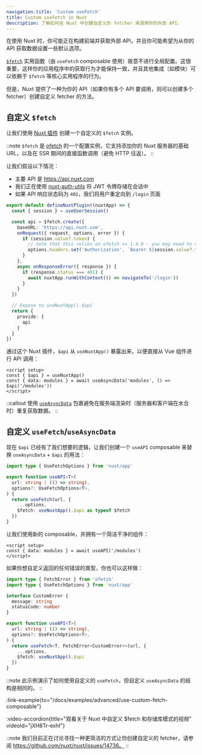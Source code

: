 ```yaml
---
navigation.title: 'Custom useFetch'
title: Custom useFetch in Nuxt
description: 了解如何在 Nuxt 中创建自定义的 fetcher 来调用你的外部 API。
---
```


在使用 Nuxt 时，你可能正在构建前端并获取外部 API，并且你可能希望为从你的 API 获取数据设置一些默认选项。

[`$fetch`](/docs/api/utils/dollarfetch) 实用函数（由 `useFetch` composable 使用）故意不进行全局配置。这很重要，这样你的应用程序中的获取行为才能保持一致，并且其他集成（如模块）可以依赖于 `$fetch` 等核心实用程序的行为。

但是，Nuxt 提供了一种为你的 API（如果你有多个 API 要调用，则可以创建多个 fetcher）创建自定义 fetcher 的方法。

## 自定义 `$fetch`

让我们使用 [Nuxt 插件](/docs/guide/directory-structure/plugins) 创建一个自定义的 `$fetch` 实例。

::note
`$fetch` 是 [ofetch](https://github.com/unjs/ofetch) 的一个配置实例，它支持添加你的 Nuxt 服务器的基础 URL，以及在 SSR 期间的直接函数调用（避免 HTTP 往返）。
::

让我们假设以下情况：

- 主要 API 是 https://api.nuxt.com
- 我们正在使用 [nuxt-auth-utils](https://github.com/atinux/nuxt-auth-utils) 将 JWT 令牌存储在会话中
- 如果 API 响应状态码为 `401`，我们将用户重定向到 `/login` 页面


```ts [plugins/api.ts]
export default defineNuxtPlugin((nuxtApp) => {
  const { session } = useUserSession()

  const api = $fetch.create({
    baseURL: 'https://api.nuxt.com',
    onRequest({ request, options, error }) {
      if (session.value?.token) {
        // note that this relies on ofetch >= 1.4.0 - you may need to refresh your lockfile
        options.headers.set('Authorization', `Bearer ${session.value?.token}`)
      }
    },
    async onResponseError({ response }) {
      if (response.status === 401) {
        await nuxtApp.runWithContext(() => navigateTo('/login'))
      }
    }
  })

  // Expose to useNuxtApp().$api
  return {
    provide: {
      api
    }
  }
})
```

通过这个 Nuxt 插件，`$api` 从 `useNuxtApp()` 暴露出来，以便直接从 Vue 组件进行 API 调用：

```vue [app.vue]
<script setup>
const { $api } = useNuxtApp()
const { data: modules } = await useAsyncData('modules', () => $api('/modules'))
</script>
```

::callout
使用 [`useAsyncData`](/docs/api/composables/use-async-data) 包裹避免在服务端渲染时（服务器和客户端在水合时）重复获取数据。
::

## 自定义 `useFetch`/`useAsyncData`

现在 `$api` 已经有了我们想要的逻辑，让我们创建一个 `useAPI` composable 来替换 `useAsyncData` + `$api` 的用法：

```ts [composables/useAPI.ts]
import type { UseFetchOptions } from 'nuxt/app'

export function useAPI<T>(
  url: string | (() => string),
  options?: UseFetchOptions<T>,
) {
  return useFetch(url, {
    ...options,
    $fetch: useNuxtApp().$api as typeof $fetch
  })
}
```

让我们使用新的 composable，并拥有一个简洁干净的组件：

```vue [app.vue]
<script setup>
const { data: modules } = await useAPI('/modules')
</script>
```

如果你想自定义返回的任何错误的类型，你也可以这样做：

```ts
import type { FetchError } from 'ofetch'
import type { UseFetchOptions } from 'nuxt/app'

interface CustomError {
  message: string
  statusCode: number
}

export function useAPI<T>(
  url: string | (() => string),
  options?: UseFetchOptions<T>,
) {
  return useFetch<T, FetchError<CustomError>>(url, {
    ...options,
    $fetch: useNuxtApp().$api
  })
}
```

::note
此示例演示了如何使用自定义的 `useFetch`，但自定义 `useAsyncData` 的结构是相同的。
::

:link-example{to="/docs/examples/advanced/use-custom-fetch-composable"}

:video-accordion{title="观看关于 Nuxt 中自定义 $fetch 和存储库模式的视频" videoId="jXH8Tr-exhI"}

::note
我们目前正在讨论寻找一种更简洁的方式让你创建自定义的 fetcher，请参阅 https://github.com/nuxt/nuxt/issues/14736。
::

